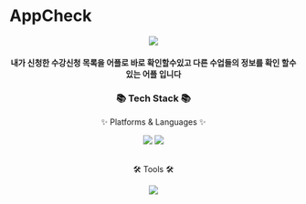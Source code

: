 # AppCheck
<div align=center>
	<img src="https://capsule-render.vercel.app/api?type=waving&color=&height=200&section=header&text=수강신청%20확인어플&fontSize=70" />	
</div>
<div align=center>
<h4> 내가 신청한 수강신청 목록을 어플로 바로 확인할수있고 다른 수업들의 정보를 확인 할수있는 어플 입니다</h4>
</div>
<div align=center>
	<h3>📚 Tech Stack 📚</h3>
	<p>✨ Platforms & Languages ✨</p>
</div>
<div align="center">
	<img src="https://img.shields.io/badge/Java-007396?style=flat&logo=Conda-Forge&logoColor=white" />
	<img src="https://img.shields.io/badge/MySQL-4479A1?style=flat&logo=MySQL&logoColor=white" />
</div>
<br>
<div align=center>
	<p>🛠 Tools 🛠</p>
</div>
<div align=center>
	<img src="https://img.shields.io/badge/GitHub-181717?style=flat&logo=GitHub&logoColor=white" />
</div>
